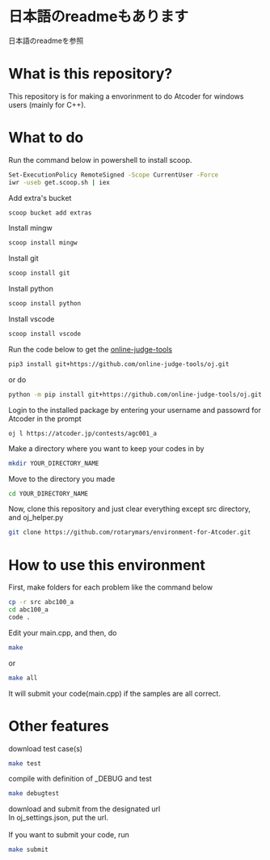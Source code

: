 # 日本語のreadmeもあります
日本語のreadmeを参照
# What is this repository?
This repository is for making a envorinment to do Atcoder for windows users (mainly for C++).
# What to do
Run the command below in powershell to install scoop.
```bash
Set-ExecutionPolicy RemoteSigned -Scope CurrentUser -Force
iwr -useb get.scoop.sh | iex
```
Add extra's bucket
```bash
scoop bucket add extras
```
Install mingw
```bash
scoop install mingw
```
Install git
```bash
scoop install git
```
Install python
```bash
scoop install python
```
Install vscode
```bash
scoop install vscode
```
Run the code below to get the [online-judge-tools](https://github.com/online-judge-tools/oj)
```bash
pip3 install git+https://github.com/online-judge-tools/oj.git
```
or do
```bash
python -m pip install git+https://github.com/online-judge-tools/oj.git
```
Login to the installed package by entering your username and passowrd for Atcoder in the prompt
```
oj l https://atcoder.jp/contests/agc001_a
```
Make a directory where you want to keep your codes in by
```bash
mkdir YOUR_DIRECTORY_NAME
```
Move to the directory you made
```bash
cd YOUR_DIRECTORY_NAME
```
Now, clone this repository and just clear everything except src directory, and oj_helper.py
```bash
git clone https://github.com/rotarymars/environment-for-Atcoder.git
```
# How to use this environment
First, make folders for each problem like the command below
```bash
cp -r src abc100_a
cd abc100_a
code .
```
Edit your main.cpp, and then, do
```bash
make
```
or
```bash
make all
```
It will submit your code(main.cpp) if the samples are all correct.
# Other features
download test case(s)
```bash
make test
```
compile with definition of _DEBUG and test
```bash
make debugtest
```
download and submit from the designated url<br>
In oj_settings.json, put the url.
<br><br>
If you want to submit your code, run
```bash
make submit
```
